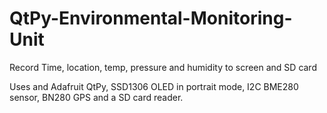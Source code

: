 # QtPy-Environmental-Monitoring-Unit
Record Time, location, temp, pressure and humidity to screen and SD card

Uses and Adafruit QtPy, SSD1306 OLED in portrait mode, I2C BME280 sensor, BN280 GPS and a SD card reader.
